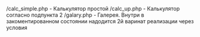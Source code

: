 /calc_simple.php   - Калькулятор простой
/calc_up.php    - Калькулятор согласно подпункта 2
/galary.php    - Галерея. Внутри в закоментированном состоянии надодится 2й варинат реализации через условия